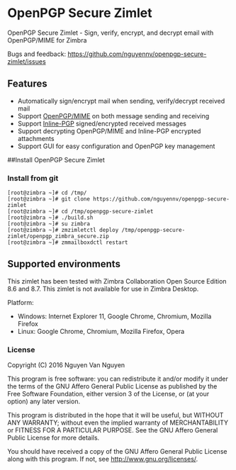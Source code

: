 # OpenPGP Secure Zimlet
 OpenPGP Secure Zimlet - Sign, verify, encrypt, and decrypt email with OpenPGP/MIME for Zimbra

Bugs and feedback: https://github.com/nguyennv/openpgp-secure-zimlet/issues

## Features
- Automatically sign/encrypt mail when sending, verify/decrypt received mail
- Support [OpenPGP/MIME](https://www.ietf.org/rfc/rfc3156.txt) on both message sending and receiving
- Support [Inline-PGP](https://www.ietf.org/rfc/rfc4880.txt) signed/encrypted received messages
- Support decrypting OpenPGP/MIME and Inline-PGP encrypted attachments
- Support GUI for easy configuration and OpenPGP key management

##Install OpenPGP Secure Zimlet
### Install from git
    [root@zimbra ~]# cd /tmp/
    [root@zimbra ~]# git clone https://github.com/nguyennv/openpgp-secure-zimlet
    [root@zimbra ~]# cd /tmp/openpgp-secure-zimlet
    [root@zimbra ~]# ./build.sh
    [root@zimbra ~]# su zimbra
    [root@zimbra ~]# zmzimletctl deploy /tmp/openpgp-secure-zimlet/openpgp_zimbra_secure.zip
    [root@zimbra ~]# zmmailboxdctl restart

## Supported environments
This zimlet has been tested with Zimbra Collaboration Open Source Edition 8.6 and 8.7. This zimlet is not available for use in Zimbra Desktop.

Platform:
- Windows: Internet Explorer 11, Google Chrome, Chromium, Mozilla Firefox
- Linux: Google Chrome, Chromium, Mozilla Firefox, Opera

### License

Copyright (C) 2016  Nguyen Van Nguyen

This program is free software: you can redistribute it and/or modify
it under the terms of the GNU Affero General Public License as
published by the Free Software Foundation, either version 3 of the
License, or (at your option) any later version.

This program is distributed in the hope that it will be useful,
but WITHOUT ANY WARRANTY; without even the implied warranty of
MERCHANTABILITY or FITNESS FOR A PARTICULAR PURPOSE.  See the
GNU Affero General Public License for more details.

You should have received a copy of the GNU Affero General Public License
along with this program.  If not, see <http://www.gnu.org/licenses/>.
